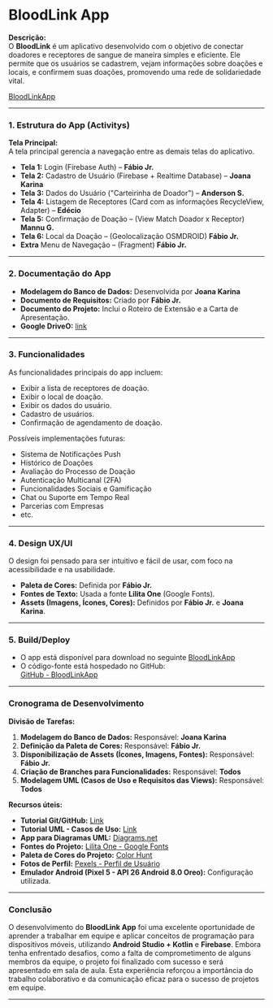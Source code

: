 
# **BloodLink App**

**Descrição:**  
O **BloodLink** é um aplicativo desenvolvido com o objetivo de conectar doadores e receptores de sangue de maneira simples e eficiente. Ele permite que os usuários se cadastrem, vejam informações sobre doações e locais, e confirmem suas doações, promovendo uma rede de solidariedade vital.

[BloodLinkApp](https://github.com/fabiofsjunior/BloodLink/releases/download/BloodLinkApk/BloodLinkApp.apk])

---

### **1. Estrutura do App (Activitys)**

**Tela Principal:**  
A tela principal gerencia a navegação entre as demais telas do aplicativo.

- **Tela 1:** Login (Firebase Auth) – **Fábio Jr.**  
- **Tela 2:** Cadastro de Usuário (Firebase + Realtime Database) – **Joana Karina**  
- **Tela 3:** Dados do Usuário ("Carteirinha de Doador") – **Anderson S.**  
- **Tela 4:** Listagem de Receptores (Card com as informações RecycleView, Adapter) – **Edécio**  
- **Tela 5:** Confirmação de Doação – (View Match Doador x Receptor) **Mannu G.**  
- **Tela 6:** Local da Doação – (Geolocalização OSMDROID) **Fábio Jr.**
- **Extra** Menu de Navegação – (Fragment) **Fábio Jr.**  

---

### **2. Documentação do App**

- **Modelagem do Banco de Dados:** Desenvolvida por **Joana Karina**  
- **Documento de Requisitos:** Criado por **Fábio Jr.**  
- **Documento do Projeto:** Inclui o Roteiro de Extensão e a Carta de Apresentação.
- **Google DriveO:** [link](https://drive.google.com/drive/folders/134gAW4srjj0qN-Q5vRrXISbRZnTpZhFk?usp=drive_link)


---

### **3. Funcionalidades**

As funcionalidades principais do app incluem:

  - Exibir a lista de receptores de doação.
  - Exibir o local de doação.
  - Exibir os dados do usuário.
  - Cadastro de usuários.
  - Confirmação de agendamento de doação.

Possíveis implementações futuras:
  - Sistema de Notificações Push
  - Histórico de Doações
  - Avaliação do Processo de Doação
  - Autenticação Multicanal (2FA)
  - Funcionalidades Sociais e Gamificação
  - Chat ou Suporte em Tempo Real
  - Parcerias com Empresas
  - etc.


---

### **4. Design UX/UI**

O design foi pensado para ser intuitivo e fácil de usar, com foco na acessibilidade e na usabilidade.

- **Paleta de Cores:** Definida por **Fábio Jr.**
- **Fontes de Texto:** Usada a fonte **Lilita One** (Google Fonts).
- **Assets (Imagens, Ícones, Cores):** Definidos por **Fábio Jr.** e **Joana Karina**.

---

### **5. Build/Deploy**

- O app está disponível para download no seguinte [BloodLinkApp](https://github.com/fabiofsjunior/BloodLink/releases/download/BloodLinkApk/BloodLinkApp.apk])
- O código-fonte está hospedado no GitHub:  
  [GitHub - BloodLinkApp](https://github.com/fabiofsjunior/BloodLink)

---

### **Cronograma de Desenvolvimento**

**Divisão de Tarefas:**

1. **Modelagem do Banco de Dados:** Responsável: **Joana Karina**
2. **Definição da Paleta de Cores:** Responsável: **Fábio Jr.**
3. **Disponibilização de Assets (Ícones, Imagens, Fontes):** Responsável: **Fábio Jr.**
4. **Criação de Branches para Funcionalidades:** Responsável: **Todos**
5. **Modelagem UML (Casos de Uso e Requisitos das Views):** Responsável: **Todos**

**Recursos úteis:**

- **Tutorial Git/GitHub:** [Link](https://www.youtube.com/watch?v=Zwv9qRyVeU4)  
- **Tutorial UML - Casos de Uso:** [Link](https://www.youtube.com/watch?v=ab6eDdwS3rA)  
- **App para Diagramas UML:** [Diagrams.net](https://app.diagrams.net/)  
- **Fontes do Projeto:** [Lilita One - Google Fonts](https://fonts.google.com/specimen/Lilita+One?query=Lilita+One)  
- **Paleta de Cores do Projeto:** [Color Hunt](https://colorhunt.co/palette/c96868fadfa1fff4ea7eacb5)  
- **Fotos de Perfil:** [Pexels - Perfil de Usuário](https://www.pexels.com/pt-br/collections/profile-photos-b69lxts/)  
- **Emulador Android (Pixel 5 - API 26 Android 8.0 Oreo):** Configuração utilizada.

---


### **Conclusão**

O desenvolvimento do **BloodLink App** foi uma excelente oportunidade de aprender a trabalhar em equipe e aplicar conceitos de programação para dispositivos móveis, utilizando **Android Studio + Kotlin** e **Firebase**.
Embora tenha enfrentado desafios, como a falta de comprometimento de alguns membros da equipe, o projeto foi finalizado com sucesso e será apresentado em sala de aula. 
Esta experiência reforçou a importância do trabalho colaborativo e da comunicação eficaz para o sucesso de projetos em equipe.

---
